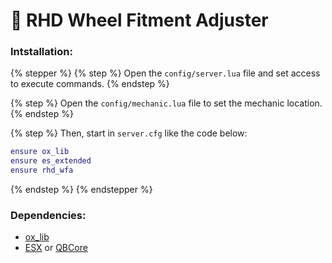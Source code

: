 # 🛞 RHD Wheel Fitment Adjuster

### Intstallation:

{% stepper %}
{% step %}
Open the `config/server.lua` file and set access to execute commands.
{% endstep %}

{% step %}
Open the `config/mechanic.lua` file to set the mechanic location.
{% endstep %}

{% step %}
Then, start in `server.cfg` like the code below:

```lua
ensure ox_lib
ensure es_extended
ensure rhd_wfa
```
{% endstep %}
{% endstepper %}

### Dependencies:

* [ox\_lib](https://github.com/overextended/ox_lib/releases)
* [ESX](https://github.com/esx-framework/esx_core/tree/main/\[core]/es_extended) or [QBCore](https://github.com/qbcore-framework/qb-core)
